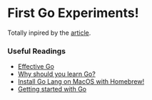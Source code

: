 # First Go Experiments!

Totally inpired by the [article](https://golang.org/doc/code.html).

### Useful Readings

- [Effective Go](https://golang.org/doc/effective_go.html#names)
- [Why should you learn Go?](https://medium.com/@kevalpatel2106/why-should-you-learn-go-f607681fad65)
- [Install Go Lang on MacOS with Homebrew!](https://ahmadawais.com/install-go-lang-on-macos-with-homebrew/)
- [Getting started with Go](https://medium.com/rungo/working-in-go-workspace-3b0576e0534a)